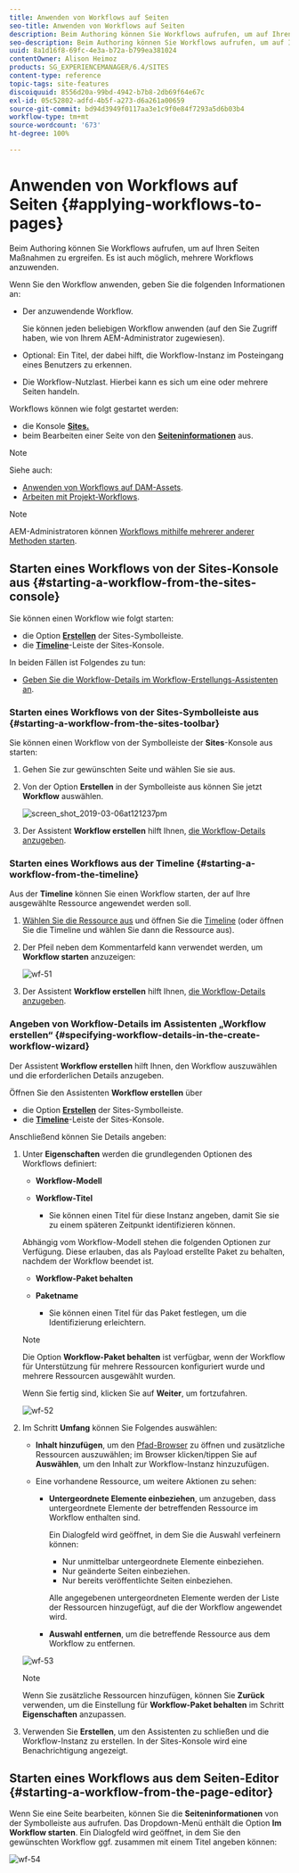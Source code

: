 ```yaml
---
title: Anwenden von Workflows auf Seiten
seo-title: Anwenden von Workflows auf Seiten
description: Beim Authoring können Sie Workflows aufrufen, um auf Ihren Seiten Aktionen auszuführen. Es ist auch möglich, mehrere Workflows anzuwenden.
seo-description: Beim Authoring können Sie Workflows aufrufen, um auf Ihren Seiten Aktionen auszuführen. Es ist auch möglich, mehrere Workflows anzuwenden.
uuid: 8a1d16f8-69fc-4e3a-b72a-b799ea381024
contentOwner: Alison Heimoz
products: SG_EXPERIENCEMANAGER/6.4/SITES
content-type: reference
topic-tags: site-features
discoiquuid: 8556d20a-99bd-4942-b7b8-2db69f64e67c
exl-id: 05c52802-adfd-4b5f-a273-d6a261a00659
source-git-commit: bd94d3949f0117aa3e1c9f0e84f7293a5d6b03b4
workflow-type: tm+mt
source-wordcount: '673'
ht-degree: 100%

---
```


# Anwenden von Workflows auf Seiten  {#applying-workflows-to-pages}

Beim Authoring können Sie Workflows aufrufen, um auf Ihren Seiten Maßnahmen zu ergreifen. Es ist auch möglich, mehrere Workflows anzuwenden.

Wenn Sie den Workflow anwenden, geben Sie die folgenden Informationen an:

* Der anzuwendende Workflow.

   Sie können jeden beliebigen Workflow anwenden (auf den Sie Zugriff haben, wie von Ihrem AEM-Administrator zugewiesen).

* Optional: Ein Titel, der dabei hilft, die Workflow-Instanz im Posteingang eines Benutzers zu erkennen.
* Die Workflow-Nutzlast. Hierbei kann es sich um eine oder mehrere Seiten handeln.

Workflows können wie folgt gestartet werden:

* die Konsole **[Sites.](#starting-a-workflow-from-the-sites-console)**
* beim Bearbeiten einer Seite von den **[Seiteninformationen](#starting-a-workflow-from-the-page-editor)** aus.

>[!NOTE]
>
>Siehe auch:
>
>* [Anwenden von Workflows auf DAM-Assets](/help/assets/assets-workflow.md).
>* [Arbeiten mit Projekt-Workflows](/help/sites-authoring/projects-with-workflows.md).

>



>[!NOTE]
>
>AEM-Administratoren können [Workflows mithilfe mehrerer anderer Methoden starten](/help/sites-administering/workflows-starting.md).

## Starten eines Workflows von der Sites-Konsole aus {#starting-a-workflow-from-the-sites-console}

Sie können einen Workflow wie folgt starten:

* die Option **[Erstellen](#starting-a-workflow-from-the-sites-toolbar)** der Sites-Symbolleiste.
*  die **[Timeline](#starting-a-workflow-from-the-timeline)**-Leiste der Sites-Konsole.

In beiden Fällen ist Folgendes zu tun:

* [Geben Sie die Workflow-Details im Workflow-Erstellungs-Assistenten an](#specifying-workflow-details-in-the-create-workflow-wizard).

### Starten eines Workflows von der Sites-Symbolleiste aus {#starting-a-workflow-from-the-sites-toolbar}

Sie können einen Workflow von der Symbolleiste der **Sites**-Konsole aus starten:

1. Gehen Sie zur gewünschten Seite und wählen Sie sie aus.

1. Von der Option **Erstellen** in der Symbolleiste aus können Sie jetzt **Workflow** auswählen.

   ![screen_shot_2019-03-06at121237pm](assets/screen_shot_2019-03-06at121237pm.png)

1. Der Assistent **Workflow erstellen** hilft Ihnen, [die Workflow-Details anzugeben](#specifying-workflow-details-in-the-create-workflow-wizard).

### Starten eines Workflows aus der Timeline       {#starting-a-workflow-from-the-timeline}

Aus der **Timeline** können Sie einen Workflow starten, der auf Ihre ausgewählte Ressource angewendet werden soll.

1. [Wählen Sie die Ressource aus](/help/sites-authoring/basic-handling.md#viewing-and-selecting-resources) und öffnen Sie die [Timeline](/help/sites-authoring/basic-handling.md#timeline) (oder öffnen Sie die Timeline und wählen Sie dann die Ressource aus).
1. Der Pfeil neben dem Kommentarfeld kann verwendet werden, um **Workflow starten** anzuzeigen:

   ![wf-51](assets/wf-51.png)

1. Der Assistent **Workflow erstellen** hilft Ihnen, [die Workflow-Details anzugeben](#specifying-workflow-details-in-the-create-workflow-wizard).

### Angeben von Workflow-Details im Assistenten „Workflow erstellen“       {#specifying-workflow-details-in-the-create-workflow-wizard}

Der Assistent **Workflow erstellen** hilft Ihnen, den Workflow auszuwählen und die erforderlichen Details anzugeben.

Öffnen Sie den Assistenten **Workflow erstellen** über

* die Option **[Erstellen](#starting-a-workflow-from-the-sites-toolbar)** der Sites-Symbolleiste.
*  die **[Timeline](#starting-a-workflow-from-the-timeline)**-Leiste der Sites-Konsole.

Anschließend können Sie Details angeben:

1. Unter **Eigenschaften** werden die grundlegenden Optionen des Workflows definiert:

   * **Workflow-Modell**
   * **Workflow-Titel**

      * Sie können einen Titel für diese Instanz angeben, damit Sie sie zu einem späteren Zeitpunkt identifizieren können.

   Abhängig vom Workflow-Modell stehen die folgenden Optionen zur Verfügung. Diese erlauben, das als Payload erstellte Paket zu behalten, nachdem der Workflow beendet ist.

   * **Workflow-Paket behalten**
   * **Paketname**

      * Sie können einen Titel für das Paket festlegen, um die Identifizierung erleichtern.
   >[!NOTE]
   >
   >Die Option **Workflow-Paket behalten** ist verfügbar, wenn der Workflow für Unterstützung für mehrere Ressourcen konfiguriert wurde und mehrere Ressourcen ausgewählt wurden.[](/help/sites-developing/workflows-models.md#configuring-a-workflow-for-multi-resource-support)

   Wenn Sie fertig sind, klicken Sie auf **Weiter**, um fortzufahren.

   ![wf-52](assets/wf-52.png)

1. Im Schritt **Umfang** können Sie Folgendes auswählen:

   * **Inhalt hinzufügen**, um den [Pfad-Browser](/help/sites-authoring/author-environment-tools.md#path-browser) zu öffnen und zusätzliche Ressourcen auszuwählen; im Browser klicken/tippen Sie auf **Auswählen**, um den Inhalt zur Workflow-Instanz hinzuzufügen.
   * Eine vorhandene Ressource, um weitere Aktionen zu sehen:

      * **Untergeordnete Elemente einbeziehen**, um anzugeben, dass untergeordnete Elemente der betreffenden Ressource im Workflow enthalten sind.

         Ein Dialogfeld wird geöffnet, in dem Sie die Auswahl verfeinern können:

         * Nur unmittelbar untergeordnete Elemente einbeziehen.
         * Nur geänderte Seiten einbeziehen.
         * Nur bereits veröffentlichte Seiten einbeziehen.

         Alle angegebenen untergeordneten Elemente werden der Liste der Ressourcen hinzugefügt, auf die der Workflow angewendet wird.

      * **Auswahl entfernen**, um die betreffende Ressource aus dem Workflow zu entfernen.

   ![wf-53](assets/wf-53.png)

   >[!NOTE]
   >
   >Wenn Sie zusätzliche Ressourcen hinzufügen, können Sie **Zurück** verwenden, um die Einstellung für **Workflow-Paket behalten** im Schritt **Eigenschaften** anzupassen.

1. Verwenden Sie **Erstellen**, um den Assistenten zu schließen und die Workflow-Instanz zu erstellen. In der Sites-Konsole wird eine Benachrichtigung angezeigt.

## Starten eines Workflows aus dem Seiten-Editor {#starting-a-workflow-from-the-page-editor}

Wenn Sie eine Seite bearbeiten, können Sie die **Seiteninformationen** von der Symbolleiste aus aufrufen. Das Dropdown-Menü enthält die Option **Im Workflow starten**. Ein Dialogfeld wird geöffnet, in dem Sie den gewünschten Workflow ggf. zusammen mit einem Titel angeben können:

![wf-54](assets/wf-54.png)
